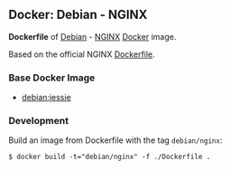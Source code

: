 ## Docker: Debian - NGINX

**Dockerfile** of [Debian](https://www.debian.org/) - [NGINX](https://www.nginx.com/) [Docker](https://www.docker.com/) image.

Based on the official NGINX [Dockerfile](https://github.com/nginxinc/docker-nginx).

### Base Docker Image

- [debian:jessie](https://hub.docker.com/_/debian/)

### Development

Build an image from Dockerfile with the tag `debian/nginx`:

    $ docker build -t="debian/nginx" -f ./Dockerfile .
